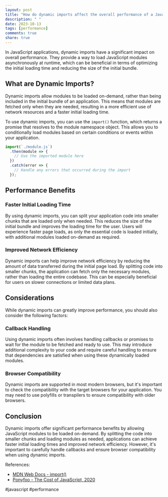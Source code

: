 ```yaml
---
layout: post
title: "How do dynamic imports affect the overall performance of a JavaScript application?"
description: " "
date: 2023-10-13
tags: [performance]
comments: true
share: true
---
```


In JavaScript applications, dynamic imports have a significant impact on overall performance. They provide a way to load JavaScript modules asynchronously at runtime, which can be beneficial in terms of optimizing the initial loading time and reducing the size of the initial bundle.

## What are Dynamic Imports?

Dynamic imports allow modules to be loaded on-demand, rather than being included in the initial bundle of an application. This means that modules are fetched only when they are needed, resulting in a more efficient use of network resources and a faster initial loading time.

To use dynamic imports, you can use the `import()` function, which returns a promise that resolves to the module namespace object. This allows you to conditionally load modules based on certain conditions or events within your application.

```javascript
import(`./module.js`)
  .then(module => {
    // Use the imported module here
  })
  .catch(error => {
    // Handle any errors that occurred during the import
  });
```

## Performance Benefits

### Faster Initial Loading Time
By using dynamic imports, you can split your application code into smaller chunks that are loaded only when needed. This reduces the size of the initial bundle and improves the loading time for the user. Users will experience faster page loads, as only the essential code is loaded initially, with additional modules loaded on-demand as required.

### Improved Network Efficiency
Dynamic imports can help improve network efficiency by reducing the amount of data transferred during the initial page load. By splitting code into smaller chunks, the application can fetch only the necessary modules, rather than loading the entire codebase. This can be especially beneficial for users on slower connections or limited data plans.

## Considerations

While dynamic imports can greatly improve performance, you should also consider the following factors:

### Callback Handling
Using dynamic imports often involves handling callbacks or promises to wait for the module to be fetched and ready to use. This may introduce additional complexity to your code and require careful handling to ensure that dependencies are satisfied when using these dynamically loaded modules.

### Browser Compatibility
Dynamic imports are supported in most modern browsers, but it's important to check the compatibility with the target browsers for your application. You may need to use polyfills or transpilers to ensure compatibility with older browsers.

## Conclusion

Dynamic imports offer significant performance benefits by allowing JavaScript modules to be loaded on-demand. By splitting the code into smaller chunks and loading modules as needed, applications can achieve faster initial loading times and improved network efficiency. However, it's important to carefully handle callbacks and ensure browser compatibility when using dynamic imports.

References:
- [MDN Web Docs - import()](https://developer.mozilla.org/en-US/docs/Web/JavaScript/Reference/Statements/import)
- [Ponyfoo - The Cost of JavaScript, 2020](https://ponyfoo.com/articles/the-cost-of-javascript-in-2018) 

#javascript #performance